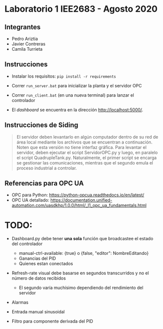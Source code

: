 
# Laboratorio 1 IEE2683 - Agosto 2020

## Integrantes 

- Pedro Ariztia
- Javier Contreras
- Camila Turrieta

## Instrucciones

- Instalar los requisitos: `pip install -r requirements`

- Correr `run_server.bat` para inicializar la planta y el servidor OPC
  
- Correr `run_client.bat` (en una nueva terminal) para lanzar el controlador
  
- El _dashboard_ se encuentra en la dirección [http://localhost:5000/](http://localhost:5000/).

## Instrucciones de Siding

> El servidor deben levantarlo en algún computador dentro de su red de área local mediante los archivos que se encuentran a continuación. Noten que esta versión no tiene interfaz gráfica. Para levantar el servidor, deben ejecutar el script ServidorOPC.py y luego, en paralelo el script QuadrupleTank.py. Naturalmente, el primer script se encarga se gestionar las comunicaciones, mientras que el segundo emula el proceso industrial a controlar.

## Referencias para OPC UA

- OPC para Python: <https://python-opcua.readthedocs.io/en/latest/>
- OPC UA detallado: <https://documentation.unified-automation.com/uasdkhp/1.0.0/html/_l1_opc_ua_fundamentals.html>

# TODO:

- Dashboard.py debe tener **una sola** función que broadcastee el estado del controlador
  - manual-ctrl-available: {true} o {false, "editor": NombreEditando}
  - Ganancias del PID
  - Quienes estan conectados

- Refresh-rate visual debe basarse en segundos transcurridos y no el número de datos recibidos
  - El segundo varía muchísimo dependiendo del rendimiento del servidor

- Alarmas
- Entrada manual sinusoidal
- Filtro para componente derivada del PID
 